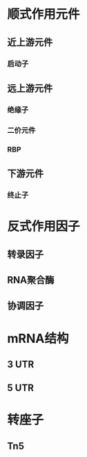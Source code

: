 # 顺式作用元件

## 近上游元件

### 启动子

## 远上游元件

### 绝缘子

### 二价元件


### RBP

## 下游元件

### 终止子


# 反式作用因子

## 转录因子

## RNA聚合酶

## 协调因子


# mRNA结构

## 3 UTR

## 5 UTR



# 转座子

## Tn5
